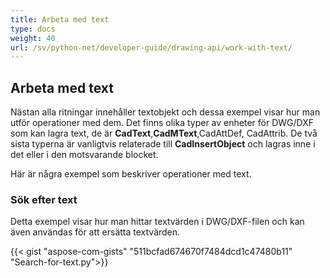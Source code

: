 ```yaml
---
title: Arbeta med text
type: docs
weight: 40
url: /sv/python-net/developer-guide/drawing-api/work-with-text/
---
```


## **Arbeta med text**

Nästan alla ritningar innehåller textobjekt och dessa exempel visar hur man utför operationer med dem. 
Det finns olika typer av enheter för DWG/DXF som kan lagra text, de är **CadText**,**CadMText**,CadAttDef, CadAttrib. De två sista typerna är vanligtvis relaterade 
till **CadInsertObject** och lagras inne i det eller i den motsvarande blocket.

Här är några exempel som beskriver operationer med text.

### **Sök efter text**

Detta exempel visar hur man hittar textvärden i DWG/DXF-filen och kan även användas för att ersätta textvärden.

{{< gist "aspose-com-gists" "511bcfad674670f7484dcd1c47480b11" "Search-for-text.py">}}
